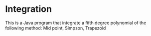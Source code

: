 # Integration
This is a Java program that integrate a fifth degree polynomial of the following method: Mid point, Simpson, Trapezoid
